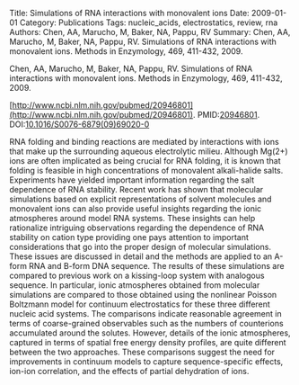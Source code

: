 Title: Simulations of RNA interactions with monovalent ions
Date: 2009-01-01
Category: Publications
Tags: nucleic_acids, electrostatics, review, rna
Authors: Chen, AA, Marucho, M, Baker, NA, Pappu, RV
Summary: Chen, AA, Marucho, M, Baker, NA, Pappu, RV. Simulations of RNA interactions with monovalent ions. Methods in Enzymology, 469, 411-432, 2009. 

Chen, AA, Marucho, M, Baker, NA, Pappu, RV. Simulations of RNA interactions with monovalent ions. Methods in Enzymology, 469, 411-432, 2009. 

[http://www.ncbi.nlm.nih.gov/pubmed/20946801](http://www.ncbi.nlm.nih.gov/pubmed/20946801). PMID:[20946801](http://www.ncbi.nlm.nih.gov/pubmed/20946801). DOI:[10.1016/S0076-6879(09)69020-0](http://dx.doi.org/10.1016/S0076-6879(09)69020-0)

RNA folding and binding reactions are mediated by interactions with ions that make up the surrounding aqueous electrolytic milieu. Although Mg(2+) ions are often implicated as being crucial for RNA folding, it is known that folding is feasible in high concentrations of monovalent alkali-halide salts. Experiments have yielded important information regarding the salt dependence of RNA stability. Recent work has shown that molecular simulations based on explicit representations of solvent molecules and monovalent ions can also provide useful insights regarding the ionic atmospheres around model RNA systems. These insights can help rationalize intriguing observations regarding the dependence of RNA stability on cation type providing one pays attention to important considerations that go into the proper design of molecular simulations. These issues are discussed in detail and the methods are applied to an A-form RNA and B-form DNA sequence. The results of these simulations are compared to previous work on a kissing-loop system with analogous sequence. In particular, ionic atmospheres obtained from molecular simulations are compared to those obtained using the nonlinear Poisson Boltzmann model for continuum electrostatics for these three different nucleic acid systems. The comparisons indicate reasonable agreement in terms of coarse-grained observables such as the numbers of counterions accumulated around the solutes. However, details of the ionic atmospheres, captured in terms of spatial free energy density profiles, are quite different between the two approaches. These comparisons suggest the need for improvements in continuum models to capture sequence-specific effects, ion-ion correlation, and the effects of partial dehydration of ions.
